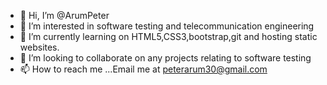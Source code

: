 - 👋 Hi, I’m @ArumPeter
- 👀 I’m interested in software testing and telecommunication engineering
- 🌱 I’m currently learning on HTML5,CSS3,bootstrap,git and hosting static websites.
- 💞️ I’m looking to collaborate on any projects relating to software testing
- 📫 How to reach me ...Email me at peterarum30@gmail.com

<!---
ArumPeter/ArumPeter is a ✨ special ✨ repository because its `README.md` (this file) appears on your GitHub profile.
You can click the Preview link to take a look at your changes.
--->

